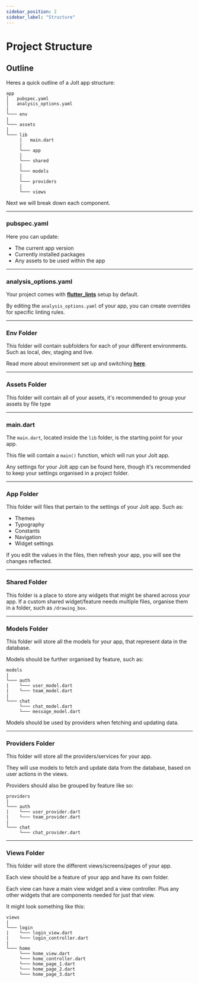 ```yaml
---
sidebar_position: 2
sidebar_label: "Structure"
---
```


# Project Structure

## Outline

Heres a quick outline of a Jolt app structure:

```
app
│   pubspec.yaml
│   analysis_options.yaml
|
└─── env
|
└─── assets
│
└─── lib
     │   main.dart
     |
     └─── app
     │
     └─── shared
     │
     └─── models
     │
     └─── providers
     │
     └─── views
```

Next we will break down each component.

---

### pubspec.yaml

Here you can update:

- The current app version
- Currently installed packages
- Any assets to be used within the app

---

### analysis_options.yaml

Your project comes with [**flutter_lints**](https://pub.dev/packages/flutter_lints) setup by default.

By editing the `analysis_options.yaml` of your app, you can create overrides for specific linting rules.

---

### Env Folder

This folder will contain subfolders for each of your different environments. Such as local, dev, staging and live.

Read more about environment set up and switching [**here**](../workflow/new-project#environments).

---

### Assets Folder

This folder will contain all of your assets, it's recommended to group your assets by file type

---

### main.dart

The `main.dart`, located inside the `lib` folder, is the starting point for your app.

This file will contain a `main()` function, which will run your Jolt app.

Any settings for your Jolt app can be found here, though it's recommended to keep your settings organised in a project folder.

---

### App Folder

This folder will files that pertain to the settings of your Jolt app. Such as:

- Themes
- Typography
- Constants
- Navigation
- Widget settings

If you edit the values in the files, then refresh your app, you will see the changes reflected.

---

### Shared Folder

This folder is a place to store any widgets that might be shared across your app. If a custom shared widget/feature needs multiple files, organise them in a folder, such as `/drawing_box`.

---

### Models Folder

This folder will store all the models for your app, that represent data in the database.

Models should be further organised by feature, such as:

    models
    |
    └─── auth
    |    └─── user_model.dart
    |    └─── team_model.dart
    |
    └─── chat
         └─── chat_model.dart
         └─── message_model.dart

Models should be used by providers when fetching and updating data.

---

### Providers Folder

This folder will store all the providers/services for your app.

They will use models to fetch and update data from the database, based on user actions in the views.

Providers should also be grouped by feature like so:

    providers
    |
    └─── auth
    |    └─── user_provider.dart
    |    └─── team_provider.dart
    |
    └─── chat
         └─── chat_provider.dart

---

### Views Folder

This folder will store the different views/screens/pages of your app.

Each view should be a feature of your app and have its own folder.

Each view can have a main view widget and a view controller. Plus any other widgets that are components needed for just that view.

It might look something like this:

    views
    |
    └─── login
    |    └─── login_view.dart
    |    └─── login_controller.dart
    |
    └─── home
         └─── home_view.dart
         └─── home_controller.dart
         └─── home_page_1.dart
         └─── home_page_2.dart
         └─── home_page_3.dart
